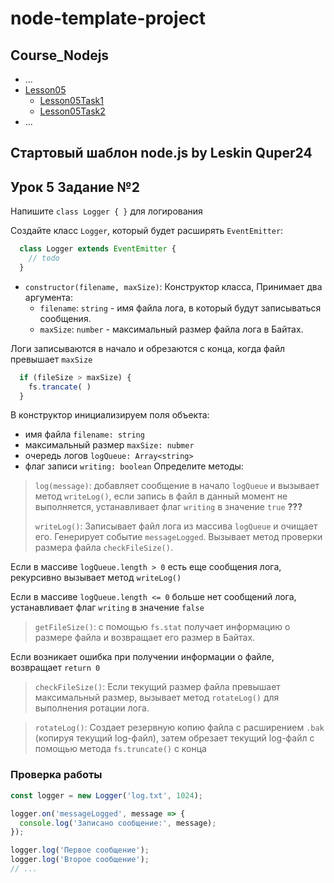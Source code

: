 # node-template-project

## Course_Nodejs

- ...
- [Lesson05](https://github.com/mindfling/Course_Nodejs/tree/lesson05)
  - [Lesson05Task1](https://github.com/mindfling/Course_Nodejs/tree/lesson05task1)
  - [Lesson05Task2](https://github.com/mindfling/Course_Nodejs/tree/lesson05task2)
- ...

## Стартовый шаблон node.js by Leskin Quper24

## Урок 5 Задание №2

Напишите `class Logger { }` для логирования

Создайте класс `Logger`, который будет расширять `EventEmitter`:

```js
  class Logger extends EventEmitter {
    // todo
  }
```

- `constructor(filename, maxSize)`: Конструктор класса, Принимает два аргумента:
  - `filename`: `string` - имя файла лога, в который будут записываться сообщения.
  - `maxSize`: `number` - максимальный размер файла лога в Байтах.

Логи записываются в начало и обрезаются с конца, когда файл превышает `maxSize`

```js
  if (fileSize > maxSize) {
    fs.trancate( )
  }
```

В конструктор инициализируем поля объекта:
  - имя файла `filename: string`
  - максимальный размер `maxSize: nubmer`
  - очередь логов `logQueue: Array<string>`
  - флаг записи `writing: boolean`
Определите методы:

> `log(message)`: добавляет сообщение в начало `logQueue` и вызывает метод `writeLog()`, если запись в файл в данный момент не выполняется, устанавливает флаг `writing` в значение `true`  **???**
>
> `writeLog()`: Записывает файл лога из массива `logQueue` и очищает его. Генерирует событие `messageLogged`. Вызывает метод проверки размера файла `checkFileSize()`.

Если в массиве `logQueue.length > 0` есть еще сообщения лога, рекурсивно вызывает метод `writeLog()`

Если в массиве `logQueue.length <= 0` больше нет сообщений лога, устанавливает флаг `writing` в значение `false`

> `getFileSize()`: с помощью `fs.stat` получает информацию о размере файла и возвращает его размер в Байтах.

Если возникает ошибка при получении информации о файле, возвращает `return 0`

> `checkFileSize()`: Если текущий размер файла превышает максимальный размер, вызывает метод `rotateLog()` для выполнения ротации лога.

> `rotateLog()`: Создает резервную копию файла с расширением `.bak` (копируя текущий log-файл), затем обрезает текущий log-файл с помощью метода `fs.truncate()` с конца


### Проверка работы

```js
const logger = new Logger('log.txt', 1024);

logger.on('messageLogged', message => {
  console.log('Записано сообщение:', message);
});

logger.log('Первое сообщение');
logger.log('Второе сообщение');
// ...
```

